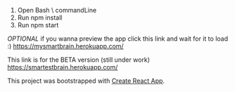 1) Open Bash \ commandLine
2) Run npm install
3) Run npm start

*OPTIONAL* if you wanna preview the app click this link and wait for it to load :)
https://mysmartbrain.herokuapp.com/

This link is for the BETA version (still under work)
https://smartestbrain.herokuapp.com/



This project was bootstrapped with [Create React App](https://github.com/facebook/create-react-app).
